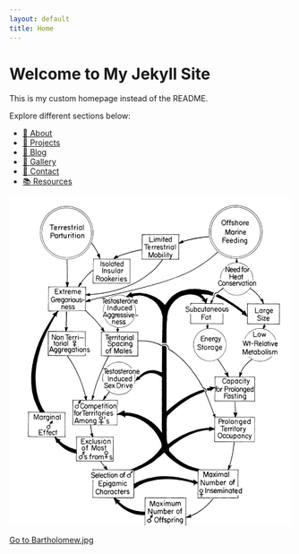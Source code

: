```yaml
---
layout: default
title: Home
---
```

# Welcome to My Jekyll Site
This is my custom homepage instead of the README.

Explore different sections below:

- [📄 About](/_pages/about.md/)
- [🚀 Projects](/projects.md/)
- [📝 Blog](/blog/)
- [📸 Gallery](/gallery/)
- [📧 Contact](/contact/)
- [📚 Resources](/resources/)


<div class="widget-container">
  <div class="widget">
    <a href="/_pages/Bartholomew.html">
      <img src="/assets/Bartholomew.jpg" alt="Widget Bartholomew" style="max-width: 100%; height: auto;" />
      <p>Go to Bartholomew.jpg</p>
    </a>
  </div>
</div>




